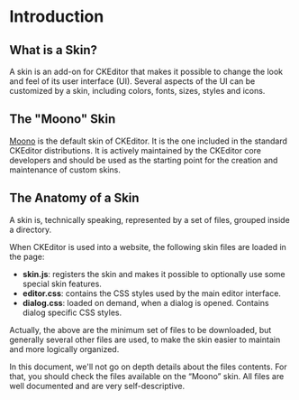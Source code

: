 # Introduction

## What is a Skin?

A skin is an add-on for CKEditor that makes it possible to change the look and
feel of its user interface (UI). Several aspects of the UI can be customized by
a skin, including colors, fonts, sizes, styles and icons.

## The "Moono" Skin

[Moono](http://ckeditor.com/addon/moono) is the default skin of CKEditor. It is
the one included in the standard CKEditor distributions. It is actively
maintained by the CKEditor core developers and should be used as the starting
point for the creation and maintenance of custom skins.

## The Anatomy of a Skin

A skin is, technically speaking, represented by a set of files, grouped inside a
directory.

When CKEditor is used into a website, the following skin files are loaded in the
page:

 * **skin.js**: registers the skin and makes it possible to optionally use some
  special skin features.
 * **editor.css**: contains the CSS styles used by the main editor interface.
 * **dialog.css**: loaded on demand, when a dialog is opened. Contains dialog
  specific CSS styles.

Actually, the above are the minimum set of files to be downloaded, but generally
several other files are used, to make the skin easier to maintain and more
logically organized.

In this document, we'll not go on depth details about the files contents. For
that, you should check the files available on the “Moono” skin. All files are
well documented and are very self-descriptive.
